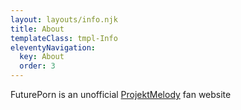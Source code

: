 ```yaml
---
layout: layouts/info.njk
title: About
templateClass: tmpl-Info
eleventyNavigation:
  key: About
  order: 3
---
```


FuturePorn is an unofficial [ProjektMelody][1] fan website 


[1]:https://streamerlinks.com/projektmelody
